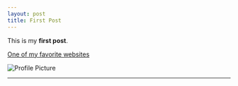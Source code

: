 ```yaml
---
layout: post
title: First Post
---
```


This is my **first post**.

[One of my favorite websites](https://www.moes.com/)

![Profile Picture](https://nicholasbranch.github.io/NicholasBranch/images/profile.jpg)

---
